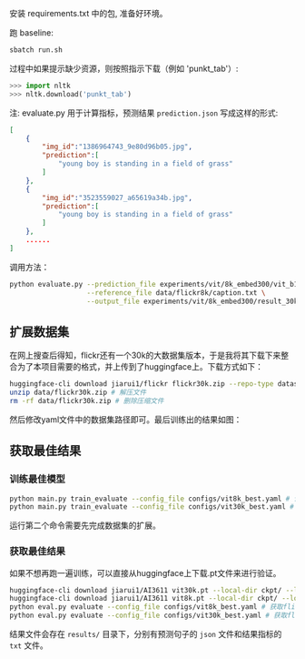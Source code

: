 安装 requirements.txt 中的包, 准备好环境。


跑 baseline:
```bash
sbatch run.sh
```

过程中如果提示缺少资源，则按照指示下载（例如 'punkt_tab'）:
```python
>>> import nltk
>>> nltk.download('punkt_tab')
```

注: 
evaluate.py 用于计算指标，预测结果 `prediction.json` 写成这样的形式:
```json
[
    {
        "img_id":"1386964743_9e80d96b05.jpg",
        "prediction":[
            "young boy is standing in a field of grass"
        ]
    },
    {
        "img_id":"3523559027_a65619a34b.jpg",
        "prediction":[
            "young boy is standing in a field of grass"
        ]
    },
    ......
]
```
调用方法：
```bash
python evaluate.py --prediction_file experiments/vit/8k_embed300/vit_b128_emd300_predictions.json \
                   --reference_file data/flickr8k/caption.txt \
                   --output_file experiments/vit/8k_embed300/result_30k.txt
```

## 扩展数据集
在网上搜查后得知，flickr还有一个30k的大数据集版本，于是我将其下载下来整合为了本项目需要的格式，并上传到了huggingface上。下载方式如下：
```bash
huggingface-cli download jiarui1/flickr flickr30k.zip --repo-type dataset --local-dir data # 在img_cap路径下运行
unzip data/flickr30k.zip # 解压文件
rm -rf data/flickr30k.zip # 删除压缩文件
```
然后修改yaml文件中的数据集路径即可。最后训练出的结果如图：

## 获取最佳结果
### 训练最佳模型
```bash
python main.py train_evaluate --config_file configs/vit8k_best.yaml # 训练flickr8k数据集的最佳结果
python main.py train_evaluate --config_file configs/vit30k_best.yaml # 训练flickr30k数据集的最佳结果
```
运行第二个命令需要先完成数据集的扩展。

### 获取最佳结果
如果不想再跑一遍训练，可以直接从huggingface上下载.pt文件来进行验证。
```bash
huggingface-cli download jiarui1/AI3611 vit30k.pt --local-dir ckpt/ --local-dir-use-symlinks False # 下载flickr30k的pt文件
huggingface-cli download jiarui1/AI3611 vit8k.pt --local-dir ckpt/ --local-dir-use-symlinks False # 下载flickr8k的pt文件
python eval.py evaluate --config_file configs/vit8k_best.yaml # 获取flickr8k数据集的最佳结果
python eval.py evaluate --config_file configs/vit30k_best.yaml # 获取flickr30k数据集的最佳结果
```
结果文件会存在 `results/` 目录下，分别有预测句子的 `json` 文件和结果指标的 `txt` 文件。